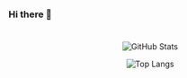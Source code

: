 ### Hi there 👋

<!--
**random-olive/random-olive** is a ✨ _special_ ✨ repository because its `README.md` (this file) appears on your GitHub profile.

Here are some ideas to get you started:

- 🔭 I’m currently working on ...
- 🌱 I’m currently learning ...
- 👯 I’m looking to collaborate on ...
- 🤔 I’m looking for help with ...
- 💬 Ask me about ...
- 📫 How to reach me: ...
- 😄 Pronouns: ...
- ⚡ Fun fact: ...
-->
#

<div align="center">

![GitHub Stats](https://github-readme-stats.vercel.app/api?username=random-olive&show_icons=true&theme=vue-dark)

![Top Langs](https://github-readme-stats.vercel.app/api/top-langs/?username=random-olive&layout=compact&theme=vue-dark)

</div>